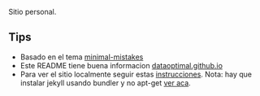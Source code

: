 
Sitio personal. 

## Tips

* Basado en el tema [minimal-mistakes](https://mademistakes.com/work/minimal-mistakes-jekyll-theme/)
* Este README tiene buena informacion [dataoptimal.github.io](https://github.com/dataoptimal/dataoptimal.github.io)
* Para ver el sitio localmente seguir estas [instrucciones](https://docs.github.com/en/github/working-with-github-pages/testing-your-github-pages-site-locally-with-jekyll). Nota: hay que instalar jekyll usando bundler y no apt-get [ver aca](https://stackoverflow.com/questions/57105493/error-uninitialized-constant-ffiplatformcpu-on-starting-jekyll-server).

